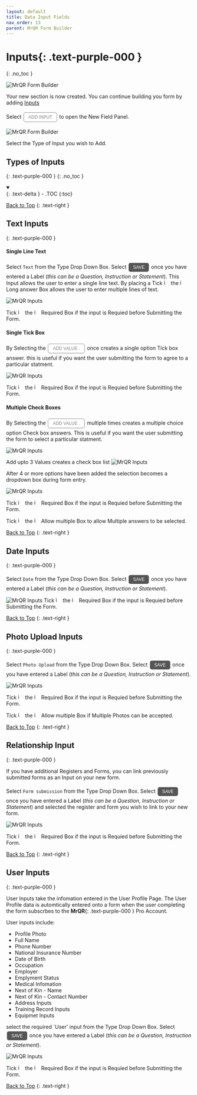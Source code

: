 ```yaml
---
layout: default
title: Data Input Fields
nav_order: 13
parent: MrQR Form Builder
---
```

<html>
<head>
<style>
.button {
  padding: 5px 12px;
  text-align: center;
  text-decoration: none;
  display: inline-block;
  font-size: 12px;
  margin: 4px 2px;
  cursor: pointer; }
.button1 {background-color: #555555;} /* Black */
.button2 {background-color: white;}
.button3 {background-color: red;}
.button1 {color: white;}
.button2 {color: grey;}
.button3 {color: white;}
.button1 {border: none;}
.button2 {border: 1px solid grey}
.button3 {border: none;}
.button1 {border-radius: 5px;}
.button2 {border-radius: 5px;}
.button3 {border-radius: 5px;} 
</style>
</head>
</html>

# **Inputs**{: .text-purple-000 }
{: .no_toc }
  
![MrQR Form Builder](/assets/images/Forms/MrQR_Forms_Header.png "Header")

Your new section is now created. You can continue building you form by adding [Inputs](https://docs.mrqr.me/FormBuilder/Data_Inputs) 

Select <button class="button button2">ADD INPUT</button> to open the New Field Panel. 

![MrQR Form Builder](/assets/images/Forms/MrQR_Form_New_Section_Created.png "Created")

Select the Type of Input you wish to Add.

## Types of Inputs
{: .text-purple-000 }
{: .no_toc }
<details open markdown="block">
  <summary>
  </summary>
  {: .text-delta }
- .TOC
{:toc}
</details>



[Back to Top](https://docs.mrqr.me/Data_Inputs/)
{: .text-right }

## Text Inputs
{: .text-purple-000 }

#### Single Line Text

Select `Text` from the Type Drop Down Box. Select <button class="button button1">SAVE</button> once you have entered a Label (*this can be a Question, Instruction or Statement*). This Input allows the user to enter a single line text. By placing a Tick <img width="15" alt="image" src="https://docs.mrqr.me/assets/images/Forms/MrQR_Tick.png"> the <img width="15" alt="image" src="https://docs.mrqr.me/assets/images/Forms/MrQR_Empty_Box.png"> Long answer Box allows the user to enter multiple lines of text.

![MrQR Inputs](/assets/images/Forms/MrQR_Form_New_Field_Text.png "Text")

Tick <img width="15" alt="image" src="https://docs.mrqr.me/assets/images/Forms/MrQR_Tick.png"> the <img width="15" alt="image" src="https://docs.mrqr.me/assets/images/Forms/MrQR_Empty_Box.png"> Required Box if the input is Requied before Submitting the Form.

#### Single Tick Box
By Selecting the <button class="button button2">ADD VALUE                .</button> once creates a single option Tick box answer. this is useful if you want the user submitting the form to agree to a particular statment.

![MrQR Inputs](/assets/images/Forms/MrQR_Text_Single_Option.png "Single Line Text")

Tick <img width="15" alt="image" src="https://docs.mrqr.me/assets/images/Forms/MrQR_Tick.png"> the <img width="15" alt="image" src="https://docs.mrqr.me/assets/images/Forms/MrQR_Empty_Box.png"> Required Box if the input is Requied before Submitting the Form.

#### Multiple Check Boxes

By Selecting the <button class="button button2">ADD VALUE                .</button> multiple times creates a multiple choice option Check box answers. This is useful if you want the user submitting the form to select a particular statment. 

![MrQR Inputs](/assets/images/Forms/MrQR_Text_Multiple_Option.png "Mutltiple Check Box")

Add upto 3 Values creates a check box list
![MrQR Inputs](/assets/images/Forms/MrQR_Text_CheckBox_Form.png "Mutltiple Check Box")

After 4 or more options have been added the selection becomes a dropdown box during form entry.

![MrQR Inputs](/assets/images/Forms/MrQR_Text_Dropdown_Form.png "Mutltiple Dropdown Box")

Tick <img width="15" alt="image" src="https://docs.mrqr.me/assets/images/Forms/MrQR_Tick.png"> the <img width="15" alt="image" src="https://docs.mrqr.me/assets/images/Forms/MrQR_Empty_Box.png"> Required Box if the input is Requied before Submitting the Form.

Tick <img width="15" alt="image" src="https://docs.mrqr.me/assets/images/Forms/MrQR_Tick.png"> the <img width="15" alt="image" src="https://docs.mrqr.me/assets/images/Forms/MrQR_Empty_Box.png"> Allow multiple Box to allow Multiple answers to be selected.

[Back to Top](https://docs.mrqr.me/Data_Inputs/)
{: .text-right }

## Date Inputs
{: .text-purple-000 }

Select `Date` from the Type Drop Down Box. Select <button class="button button1">SAVE</button> once you have entered a Label (*this can be a Question, Instruction or Statement*).

![MrQR Inputs](/assets/images/Forms/MrQR_Form__New_Field_Date.png "Date")
Tick <img width="15" alt="image" src="https://docs.mrqr.me/assets/images/Forms/MrQR_Tick.png"> the <img width="15" alt="image" src="https://docs.mrqr.me/assets/images/Forms/MrQR_Empty_Box.png"> Required Box if the input is Requied before Submitting the Form.


[Back to Top](https://docs.mrqr.me/Data_Inputs/)
{: .text-right }

## Photo Upload Inputs
{: .text-purple-000 }

Select `Photo Upload` from the Type Drop Down Box. Select <button class="button button1">SAVE</button> once you have entered a Label (*this can be a Question, Instruction or Statement*).

![MrQR Inputs](/assets/images/Forms/MrQR_Form_New_Field_Image.png "Media")

Tick <img width="15" alt="image" src="https://docs.mrqr.me/assets/images/Forms/MrQR_Tick.png"> the <img width="15" alt="image" src="https://docs.mrqr.me/assets/images/Forms/MrQR_Empty_Box.png"> Required Box if the input is Requied before Submitting the Form.

Tick <img width="15" alt="image" src="https://docs.mrqr.me/assets/images/Forms/MrQR_Tick.png"> the <img width="15" alt="image" src="https://docs.mrqr.me/assets/images/Forms/MrQR_Empty_Box.png"> Allow multiple Box if Multiple Photos can be accepted.

[Back to Top](https://docs.mrqr.me/Data_Inputs/)
{: .text-right }

## Relationship Input
{: .text-purple-000 }

If you have additional Registers and Forms, you can link previously submitted forms as an Input on your new form.

Select `Form submission` from the Type Drop Down Box. Select <button class="button button1">SAVE</button> once you have entered a Label (*this can be a Question, Instruction or Statement*) and selected the register and form you wish to link to your new form.

![MrQR Inputs](/assets/images/Forms/MrQR_Form_New_Field_Form.png "Text")

Tick <img width="15" alt="image" src="https://docs.mrqr.me/assets/images/Forms/MrQR_Tick.png"> the <img width="15" alt="image" src="https://docs.mrqr.me/assets/images/Forms/MrQR_Empty_Box.png"> Required Box if the input is Requied before Submitting the Form.

[Back to Top](https://docs.mrqr.me/Data_Inputs/)
{: .text-right }

## User Inputs
{: .text-purple-000 }

User Inputs take the infomation entered in the User Profile Page. The User Profile data is automtically entered onto a form when the user completing the form subscrbes to the **MrQR**{: .text-purple-000 } Pro Account.

User inputs include:
* Profile Photo
* Full Name
* Phone Number
* National Insurance Number
* Date of Birth
* Occupation
* Employer
* Emplyment Status
* Medical Infomation
* Next of Kin - Name
* Next of Kin - Contact Number
* Address Inputs
* Training Record Inputs
* Equipmet Inputs

select the required `User' input from the Type Drop Down Box. Select <button class="button button1">SAVE</button> once you have entered a Label (*this can be a Question, Instruction or Statement*).

![MrQR Inputs](/assets/images/Forms/MrQR_Inputs_User.png "User Inputs")

Tick <img width="15" alt="image" src="https://docs.mrqr.me/assets/images/Forms/MrQR_Tick.png"> the <img width="15" alt="image" src="https://docs.mrqr.me/assets/images/Forms/MrQR_Empty_Box.png"> Required Box if the input is Requied before Submitting the Form.

[Back to Top](https://docs.mrqr.me/Data_Inputs/)
{: .text-right }
